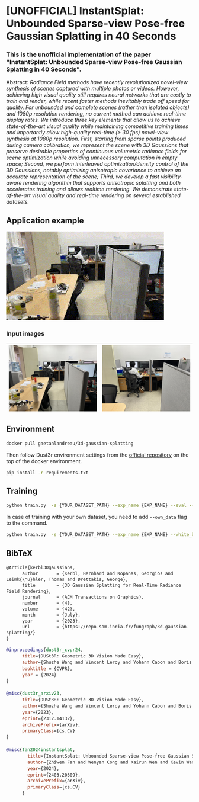 # [UNOFFICIAL] InstantSplat: Unbounded Sparse-view Pose-free Gaussian Splatting in 40 Seconds

### This is the unofficial implementation of the paper "InstantSplat: Unbounded Sparse-view Pose-free Gaussian Splatting in 40 Seconds".

Abstract: *Radiance Field methods have recently revolutionized novel-view synthesis of scenes captured with multiple photos or videos. However, achieving high visual quality still requires neural networks that are costly to train and render, while recent faster methods inevitably trade off speed for quality. For unbounded and complete scenes (rather than isolated objects) and 1080p resolution rendering, no current method can achieve real-time display rates. We introduce three key elements that allow us to achieve state-of-the-art visual quality while maintaining competitive training times and importantly allow high-quality real-time (≥ 30 fps) novel-view synthesis at 1080p resolution. First, starting from sparse points produced during camera calibration, we represent the scene with 3D Gaussians that preserve desirable properties of continuous volumetric radiance fields for scene optimization while avoiding unnecessary computation in empty space; Second, we perform interleaved optimization/density control of the 3D Gaussians, notably optimizing anisotropic covariance to achieve an accurate representation of the scene; Third, we develop a fast visibility-aware rendering algorithm that supports anisotropic splatting and both accelerates training and allows realtime rendering. We demonstrate state-of-the-art visual quality and real-time rendering on several established datasets.*

## Application example
![](assets/cvlab.gif)

### Input images

![image.jpg1](assets/IMG_1736.jpg) |![image.jpg2](assets/IMG_1737.jpg)
--- | --- |

## Environment
```bash
docker pull gaetanlandreau/3d-gaussian-splatting
```
Then follow Dust3r environment settings from the [official repository](https://github.com/naver/dust3r) on the top of the docker environment.
```bash
pip install -r requirements.txt
```

## Training 
```bash
python train.py  -s {YOUR_DATASET_PATH} --exp_name {EXP_NAME} --eval --few_shot 12 --white_bg --iterations 1000
```
In case of training with your own dataset, you need to add `--own_data` flag to the command.
```bash
python train.py  -s {YOUR_DATASET_PATH} --exp_name {EXP_NAME} --white_bg --iterations 1000 --own_data
```

<section class="section" id="BibTeX">
  <div class="container is-max-desktop content">
    <h2 class="title">BibTeX</h2>
    <pre><code>@Article{kerbl3Dgaussians,
      author       = {Kerbl, Bernhard and Kopanas, Georgios and Leimk{\"u}hler, Thomas and Drettakis, George},
      title        = {3D Gaussian Splatting for Real-Time Radiance Field Rendering},
      journal      = {ACM Transactions on Graphics},
      number       = {4},
      volume       = {42},
      month        = {July},
      year         = {2023},
      url          = {https://repo-sam.inria.fr/fungraph/3d-gaussian-splatting/}
}</code></pre>
  </div>
</section>

```bibtex
@inproceedings{dust3r_cvpr24,
      title={DUSt3R: Geometric 3D Vision Made Easy}, 
      author={Shuzhe Wang and Vincent Leroy and Yohann Cabon and Boris Chidlovskii and Jerome Revaud},
      booktitle = {CVPR},
      year = {2024}
}

@misc{dust3r_arxiv23,
      title={DUSt3R: Geometric 3D Vision Made Easy}, 
      author={Shuzhe Wang and Vincent Leroy and Yohann Cabon and Boris Chidlovskii and Jerome Revaud},
      year={2023},
      eprint={2312.14132},
      archivePrefix={arXiv},
      primaryClass={cs.CV}
}

@misc{fan2024instantsplat,
        title={InstantSplat: Unbounded Sparse-view Pose-free Gaussian Splatting in 40 Seconds}, 
        author={Zhiwen Fan and Wenyan Cong and Kairun Wen and Kevin Wang and Jian Zhang and Xinghao Ding and Danfei Xu and Boris Ivanovic and Marco Pavone and Georgios Pavlakos and Zhangyang Wang and Yue Wang},
        year={2024},
        eprint={2403.20309},
        archivePrefix={arXiv},
        primaryClass={cs.CV}
      }
```